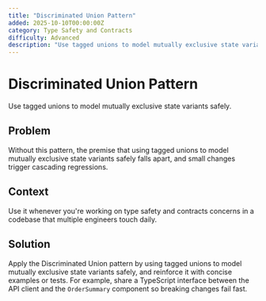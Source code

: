 ```yaml
---
title: "Discriminated Union Pattern"
added: 2025-10-10T00:00:00Z
category: Type Safety and Contracts
difficulty: Advanced
description: "Use tagged unions to model mutually exclusive state variants safely."
---
```

# Discriminated Union Pattern

Use tagged unions to model mutually exclusive state variants safely.

## Problem

Without this pattern, the premise that using tagged unions to model mutually exclusive state variants safely falls apart, and small changes trigger cascading regressions.

## Context

Use it whenever you're working on type safety and contracts concerns in a codebase that multiple engineers touch daily.

## Solution

Apply the Discriminated Union pattern by using tagged unions to model mutually exclusive state variants safely, and reinforce it with concise examples or tests. For example, share a TypeScript interface between the API client and the `OrderSummary` component so breaking changes fail fast.
